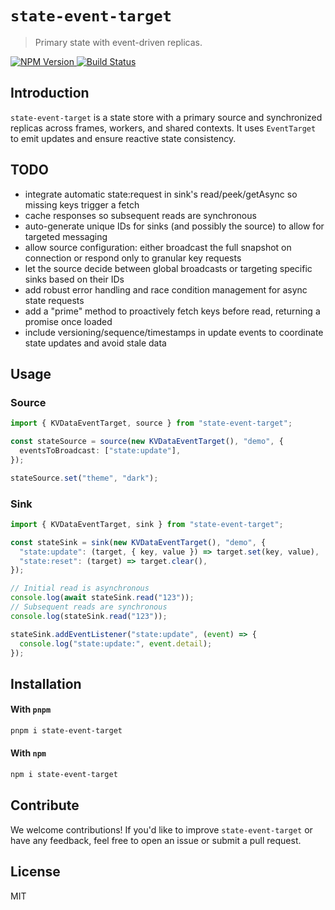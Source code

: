 # `state-event-target`

> Primary state with event-driven replicas.

<div>
    <a href="https://www.npmjs.com/package/state-event-target">
      <img src="https://badgen.net/npm/v/state-event-target?" alt="NPM Version" />
    </a>
    <a href="https://github.com/sebinsua/state-event-target/actions/workflows/main.yml">
      <img src="https://github.com/sebinsua/state-event-target/workflows/CI/badge.svg" alt="Build Status" />
    </a>
</div>

## Introduction

`state-event-target` is a state store with a primary source and synchronized replicas across frames, workers, and shared contexts. It uses `EventTarget` to emit updates and ensure reactive state consistency.

## TODO

- integrate automatic state:request in sink's read/peek/getAsync so missing keys trigger a fetch
- cache responses so subsequent reads are synchronous
- auto-generate unique IDs for sinks (and possibly the source) to allow for targeted messaging
- allow source configuration: either broadcast the full snapshot on connection or respond only to granular key requests
- let the source decide between global broadcasts or targeting specific sinks based on their IDs
- add robust error handling and race condition management for async state requests
- add a "prime" method to proactively fetch keys before read, returning a promise once loaded
- include versioning/sequence/timestamps in update events to coordinate state updates and avoid stale data

## Usage

### Source

```ts
import { KVDataEventTarget, source } from "state-event-target";

const stateSource = source(new KVDataEventTarget(), "demo", {
  eventsToBroadcast: ["state:update"],
});

stateSource.set("theme", "dark");
```

### Sink

```ts
import { KVDataEventTarget, sink } from "state-event-target";

const stateSink = sink(new KVDataEventTarget(), "demo", {
  "state:update": (target, { key, value }) => target.set(key, value),
  "state:reset": (target) => target.clear(),
});

// Initial read is asynchronous
console.log(await stateSink.read("123"));
// Subsequent reads are synchronous
console.log(stateSink.read("123"));

stateSink.addEventListener("state:update", (event) => {
  console.log("state:update:", event.detail);
});
```

## Installation

#### With `pnpm`

```sh
pnpm i state-event-target
```

#### With `npm`

```sh
npm i state-event-target
```

## Contribute

We welcome contributions! If you'd like to improve `state-event-target` or have any feedback, feel free to open an issue or submit a pull request.

## License

MIT
